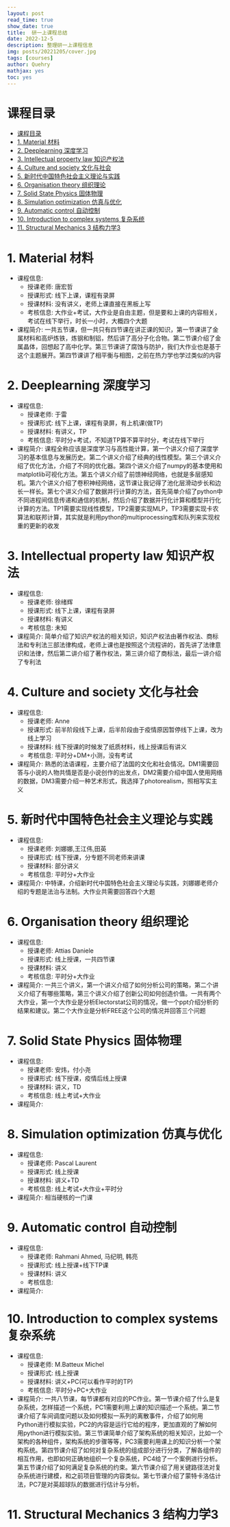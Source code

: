 ```yaml
---
layout: post
read_time: true
show_date: true
title:  研一上课程总结
date: 2022-12-5
description: 整理研一上课程信息
img: posts/20221205/cover.jpg
tags: [courses]
author: Quehry
mathjax: yes
toc: yes
---
```


# 课程目录
<!-- TOC -->

- [课程目录](#课程目录)
- [1. Material 材料](#1-material-材料)
- [2. Deeplearning 深度学习](#2-deeplearning-深度学习)
- [3. Intellectual property law 知识产权法](#3-intellectual-property-law-知识产权法)
- [4. Culture and society 文化与社会](#4-culture-and-society-文化与社会)
- [5. 新时代中国特色社会主义理论与实践](#5-新时代中国特色社会主义理论与实践)
- [6. Organisation theory 组织理论](#6-organisation-theory-组织理论)
- [7. Solid State Physics 固体物理](#7-solid-state-physics-固体物理)
- [8. Simulation optimization 仿真与优化](#8-simulation-optimization-仿真与优化)
- [9. Automatic control 自动控制](#9-automatic-control-自动控制)
- [10. Introduction to complex systems 复杂系统](#10-introduction-to-complex-systems-复杂系统)
- [11. Structural Mechanics 3 结构力学3](#11-structural-mechanics-3-结构力学3)

<!-- /TOC -->

# 1. Material 材料
- 课程信息: 
    - 授课老师: 唐宏哲
    - 授课形式: 线下上课，课程有录屏
    - 授课材料: 没有讲义，老师上课直接在黑板上写
    - 考核信息: 大作业+考试，大作业是自由主题，但是要和上课的内容相关，考试在线下举行，时长一小时，大概四个大题
- 课程简介: 一共五节课，但一共只有四节课在讲正课的知识，第一节课讲了金属材料和高炉炼铁，炼钢和制铝，然后讲了高分子化合物。第二节课介绍了金属晶体，回想起了高中化学。第三节课讲了腐蚀与防护，我们大作业也是基于这个主题展开。第四节课讲了相平衡与相图，之前在热力学也学过类似的内容

# 2. Deeplearning 深度学习
- 课程信息: 
    - 授课老师: 于雷
    - 授课形式: 线下上课，课程有录屏，有上机课(做TP)
    - 授课材料: 有讲义，TP
    - 考核信息: 平时分+考试，不知道TP算不算平时分，考试在线下举行
- 课程简介: 课程全称应该是深度学习与高性能计算，第一个讲义介绍了深度学习的基本信息与发展历史。第二个讲义介绍了经典的线性模型。第三个讲义介绍了优化方法，介绍了不同的优化器。第四个讲义介绍了numpy的基本使用和matplotlib可视化方法。第五个讲义介绍了前馈神经网络，也就是多层感知机。第六个讲义介绍了卷积神经网络，这节课让我记得了池化层滑动步长和边长一样长。第七个讲义介绍了数据并行计算的方法，首先简单介绍了python中不同进程间信息传递和通信的机制，然后介绍了数据并行化计算和模型并行化计算的方法。TP1需要实现线性模型，TP2需要实现MLP，TP3需要实现卡农算法和联邦计算，其实就是利用python的multiprocessing库和队列来实现权重的更新的收发

# 3. Intellectual property law 知识产权法
- 课程信息: 
    - 授课老师: 徐绪辉
    - 授课形式: 线下上课，课程有录屏
    - 授课材料: 有讲义
    - 考核信息: 未知
- 课程简介: 简单介绍了知识产权法的相关知识，知识产权法由著作权法、商标法和专利法三部法律构成，老师上课也是按照这个流程讲的，首先讲了法律意识和法律，然后第二讲介绍了著作权法，第三讲介绍了商标法，最后一讲介绍了专利法

# 4. Culture and society 文化与社会
- 课程信息: 
    - 授课老师: Anne
    - 授课形式: 前半阶段线下上课，后半阶段由于疫情原因暂停线下上课，改为线上学习
    - 授课材料: 线下授课的时候发了纸质材料，线上授课后有讲义
    - 考核信息: 平时分+DM+小测，没有考试
- 课程简介: 熟悉的法语课程，主要介绍了法国的文化和社会情况。DM1需要回答与小说的人物共情是否是小说创作的出发点，DM2需要介绍中国人使用网络的数据，DM3需要介绍一种艺术形式，我选择了photorealism，照相写实主义

# 5. 新时代中国特色社会主义理论与实践
- 课程信息: 
    - 授课老师: 刘娜娜,王江伟,田英
    - 授课形式: 线下授课，分专题不同老师来讲课
    - 授课材料: 部分讲义
    - 考核信息: 平时分+大作业
- 课程简介: 中特课，介绍新时代中国特色社会主义理论与实践，刘娜娜老师介绍的专题是法治与法制。大作业共需要回答四个大题

# 6. Organisation theory 组织理论
- 课程信息: 
    - 授课老师: Attias Daniele
    - 授课形式: 线上授课，一共四节课
    - 授课材料: 讲义
    - 考核信息: 平时分+大作业
- 课程简介: 一共三个讲义，第一个讲义介绍了如何分析公司的策略，第二个讲义介绍了有哪些策略，第三个讲义介绍了创新公司如何创造价值。一共有两个大作业，第一个大作业是分析Electorstat公司的情况，做一个ppt介绍分析的结果和建议。第二个大作业是分析FREE这个公司的情况并回答三个问题

# 7. Solid State Physics 固体物理
- 课程信息: 
    - 授课老师: 安炜，付小尧
    - 授课形式: 线下授课，疫情后线上授课
    - 授课材料: 讲义，TD
    - 考核信息: 线上考试+大作业
- 课程简介: 

# 8. Simulation optimization 仿真与优化
- 课程信息: 
    - 授课老师: Pascal Laurent
    - 授课形式: 线上授课
    - 授课材料: 讲义+TD
    - 考核信息: 线上考试+大作业+平时分
- 课程简介: 相当硬核的一门课

# 9. Automatic control 自动控制
- 课程信息: 
    - 授课老师: Rahmani Ahmed, 马纪明, 韩亮
    - 授课形式: 线上授课+线下TP课
    - 授课材料: 讲义
    - 考核信息: 
- 课程简介: 

# 10. Introduction to complex systems 复杂系统
- 课程信息: 
    - 授课老师: M.Batteux Michel
    - 授课形式: 线上授课
    - 授课材料: 讲义+PC(可以看作平时的TP)
    - 考核信息: 平时分+PC+大作业
- 课程简介: 一共八节课，每节课都有对应的PC作业。第一节课介绍了什么是复杂系统，怎样描述一个系统，PC1需要利用上课的知识描述一个系统。第二节课介绍了车间调度问题以及如何模拟一系列的离散事件，介绍了如何用Python进行模拟实验，PC2的内容是运行它给的程序，更加直观的了解如何用python进行模拟实验。第三节课简单介绍了架构系统的相关知识，比如一个架构的各种组件，架构系统的步骤等等，PC3需要利用课上的知识分析一个架构系统。第四节课介绍了如何对复杂系统的组成部分进行分类，了解各组件的相互作用，也即如何正确地组织一个复杂系统，PC4给了一个案例进行分析。第五节课介绍了如何满足复杂系统的约束。第六节课介绍了用关键路径法对复杂系统进行建模，和之前项目管理的内容类似。第七节课介绍了蒙特卡洛估计法，PC7是对英超球队的数据进行估计与分析。

# 11. Structural Mechanics 3 结构力学3 
